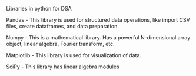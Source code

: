 Libraries in python for DSA

Pandas - This library is used for structured data operations, like import CSV files, create dataframes, and data preparation

Numpy - This is a mathematical library. Has a powerful N-dimensional array object, linear algebra, Fourier transform, etc.

Matplotlib - This library is used for visualization of data.

SciPy - This library has linear algebra modules